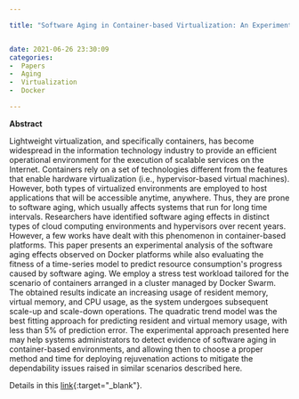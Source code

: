 ```yaml
---

title: "Software Aging in Container-based Virtualization: An Experimental Analysis on Docker Platform"


date: 2021-06-26 23:30:09
categories:
-  Papers
-  Aging
-  Virtualization
-  Docker

---
```


**Abstract**

Lightweight virtualization, and specifically containers, has become widespread in the information technology industry to provide an efficient operational environment for the execution of scalable services on the Internet. Containers rely on a set of technologies different from the features that enable hardware virtualization (i.e., hypervisor-based virtual machines). However, both types of virtualized environments are employed to host applications that will be accessible anytime, anywhere. Thus, they are prone to software aging, which usually affects systems that run for long time intervals. Researchers have identified software aging effects in distinct types of cloud computing environments and hypervisors over recent years. However, a few works have dealt with this phenomenon in container-based platforms. This paper presents an experimental analysis of the software aging effects observed on Docker platforms while also evaluating the fitness of a time-series model to predict resource consumption's progress caused by software aging. We employ a stress test workload tailored for the scenario of containers arranged in a cluster managed by Docker Swarm. The obtained results indicate an increasing usage of resident memory, virtual memory, and CPU usage, as the system undergoes subsequent scale-up and scale-down operations. The quadratic trend model was the best fitting approach for predicting resident and virtual memory usage, with less than 5% of prediction error. The experimental approach presented here may help systems administrators to detect evidence of software aging in container-based environments, and allowing then to choose a proper method and time for deploying rejuvenation actions to mitigate the dependability issues raised in similar scenarios described here.




Details in this [link](http://cisti.eu/index.php?lang=en
){:target="_blank"}.
